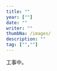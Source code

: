 ```yaml
---
title: ""
year: [""]
date: ""
writer: ""
thumbNa: /images/
description: ""
tag: ["",""]
---
```

工事中。

<!--

-->



